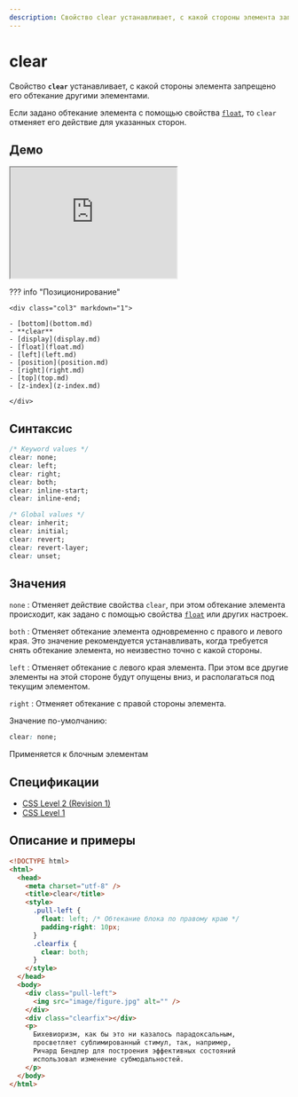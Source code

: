 ```yaml
---
description: Свойство clear устанавливает, с какой стороны элемента запрещено его обтекание другими элементами
---
```


# clear

Свойство **`clear`** устанавливает, с какой стороны элемента запрещено его обтекание другими элементами.

Если задано обтекание элемента с помощью свойства [`float`](float.md), то `clear` отменяет его действие для указанных сторон.

## Демо

<iframe class="interactive is-default-height" height="200" src="https://interactive-examples.mdn.mozilla.net/pages/css/clear.html" title="MDN Web Docs Interactive Example" loading="lazy" data-readystate="complete"></iframe>

??? info "Позиционирование"

    <div class="col3" markdown="1">

    - [bottom](bottom.md)
    - **clear**
    - [display](display.md)
    - [float](float.md)
    - [left](left.md)
    - [position](position.md)
    - [right](right.md)
    - [top](top.md)
    - [z-index](z-index.md)

    </div>

## Синтаксис

```css
/* Keyword values */
clear: none;
clear: left;
clear: right;
clear: both;
clear: inline-start;
clear: inline-end;

/* Global values */
clear: inherit;
clear: initial;
clear: revert;
clear: revert-layer;
clear: unset;
```

## Значения

`none`
: Отменяет действие свойства `clear`, при этом обтекание элемента происходит, как задано с помощью свойства [`float`](float.md) или других настроек.

`both`
: Отменяет обтекание элемента одновременно с правого и левого края. Это значение рекомендуется устанавливать, когда требуется снять обтекание элемента, но неизвестно точно с какой стороны.

`left`
: Отменяет обтекание с левого края элемента. При этом все другие элементы на этой стороне будут опущены вниз, и располагаться под текущим элементом.

`right`
: Отменяет обтекание с правой стороны элемента.

Значение по-умолчанию:

```css
clear: none;
```

Применяется к блочным элементам

## Спецификации

- [CSS Level 2 (Revision 1)](http://www.w3.org/TR/CSS2/visuren.html#flow-control)
- [CSS Level 1](http://www.w3.org/TR/CSS1/#clear)

## Описание и примеры

```html
<!DOCTYPE html>
<html>
  <head>
    <meta charset="utf-8" />
    <title>clear</title>
    <style>
      .pull-left {
        float: left; /* Обтекание блока по правому краю */
        padding-right: 10px;
      }
      .clearfix {
        clear: both;
      }
    </style>
  </head>
  <body>
    <div class="pull-left">
      <img src="image/figure.jpg" alt="" />
    </div>
    <div class="clearfix"></div>
    <p>
      Бихевиоризм, как бы это ни казалось парадоксальным,
      просветляет сублимированный стимул, так, например,
      Ричард Бендлер для построения эффективных состояний
      использовал изменение субмодальностей.
    </p>
  </body>
</html>
```
